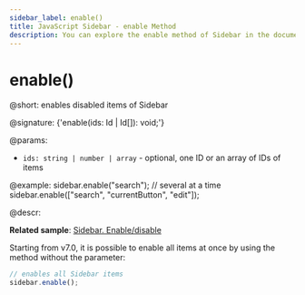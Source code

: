 ```yaml
---
sidebar_label: enable()
title: JavaScript Sidebar - enable Method 
description: You can explore the enable method of Sidebar in the documentation of the DHTMLX JavaScript UI library. Browse developer guides and API reference, try out code examples and live demos, and download a free 30-day evaluation version of DHTMLX Suite 7.
---
```


# enable()

@short: enables disabled items of Sidebar

@signature: {'enable(ids: Id | Id[]): void;'}

@params:
- `ids: string | number | array` - optional, one ID or an array of IDs of items

@example:
sidebar.enable("search");
// several at a time
sidebar.enable(["search", "currentButton", "edit"]);

@descr:

**Related sample**: [Sidebar. Enable/disable](https://snippet.dhtmlx.com/ea9fywne)

Starting from v7.0, it is possible to enable all items at once by using the method without the parameter:

~~~js
// enables all Sidebar items
sidebar.enable();
~~~

[comment]: # (@related: sidebar/work_with_sidebar.md#disabling-and-enabling-controls)
